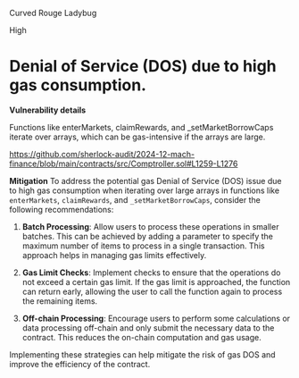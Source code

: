 Curved Rouge Ladybug

High

# Denial of Service (DOS) due to high gas consumption.

**Vulnerability details**

Functions like enterMarkets, claimRewards, and _setMarketBorrowCaps iterate over arrays, which can be gas-intensive if the arrays are large.

https://github.com/sherlock-audit/2024-12-mach-finance/blob/main/contracts/src/Comptroller.sol#L1259-L1276


**Mitigation**
To address the potential gas Denial of Service (DOS) issue due to high gas consumption when iterating over large arrays in functions like `enterMarkets`, `claimRewards`, and `_setMarketBorrowCaps`, consider the following recommendations:

1. **Batch Processing**: Allow users to process these operations in smaller batches. This can be achieved by adding a parameter to specify the maximum number of items to process in a single transaction. This approach helps in managing gas limits effectively.

2. **Gas Limit Checks**: Implement checks to ensure that the operations do not exceed a certain gas limit. If the gas limit is approached, the function can return early, allowing the user to call the function again to process the remaining items.

3. **Off-chain Processing**: Encourage users to perform some calculations or data processing off-chain and only submit the necessary data to the contract. This reduces the on-chain computation and gas usage.

Implementing these strategies can help mitigate the risk of gas DOS and improve the efficiency of the contract.
